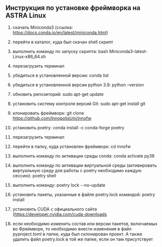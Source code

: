 ## Инструкция по установке фреймворка на ASTRA Linux

1. скачать Miniconda3 (ссылка: https://docs.conda.io/en/latest/miniconda.html)

2. перейти в каталог, куда был скачан shell скрипт

3. выполнить команду по запуску скрипта: bash Miniconda3-latest-Linux-x86_64.sh

4. перезагрузить терминал

5. убедиться в установленной версии: conda list

6. убедиться в установленной версии python 3.9: python –version

7. обновить репозиторий: sudo apt-get update

8. установить систему контроля версий Git: sudo apt-get install git

9. клонировать фреймворк: git clone https://github.com/InnopolisUni/innofw

10. установить poetry: conda install -c conda-forge poetry

11. перезагрузить терминал

12. перейти в папку, куда установлен фреймворк: cd innofw

13. выполнить команду по активации среды conda: conda activate py38

14. выполнить команду по активации виртуальной среды (активировать виртуальную среду для работы с poetry необходимо каждую сессию): poetry shell

15. выполнить команду: poetry lock --no-update

16. установить пакеты, указанные в файле poetry.lock командой: poetry install

17. установить CUDA с официального сайта (https://developer.nvidia.com/cuda-downloads

18. если необходимо изменить состав или версии пакетов, включаемых во Фреймворк, то необходимо внести изменения в файл pyproject.toml в папке, куда был склонирован проект. А также удалить файл poetry.lock в той же папке, если он там присутствует
